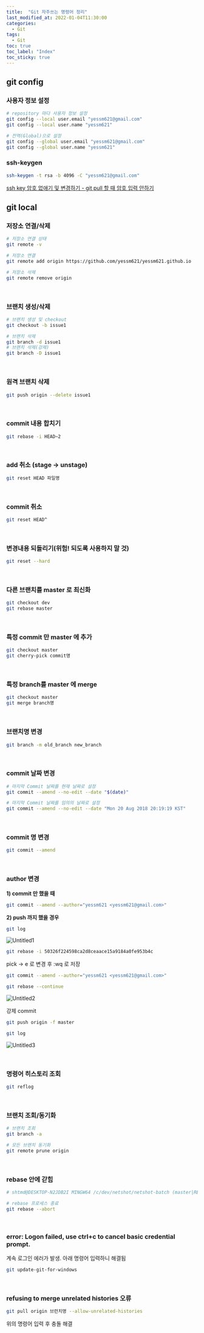 ```yaml
---
title:  "Git 자주쓰는 명령어 정리"
last_modified_at: 2022-01-04T11:30:00
categories: 
  - Git
tags:
  - Git
toc: true
toc_label: "Index"
toc_sticky: true
---
```


## git config

### 사용자 정보 설정

```bash
# repository 마다 사용자 정보 설정
git config --local user.email "yessm621@gmail.com"
git config --local user.name "yessm621"

# 전역(Global)으로 설정
git config --global user.email "yessm621@gmail.com"
git config --global user.name "yessm621"
```

### ssh-keygen

```bash
ssh-keygen -t rsa -b 4096 -C "yessm621@gmail.com"
```

[ssh key 암호 없애기 및 변경하기 - git pull 할 때 암호 입력 안하기](https://gentlesark.tistory.com/102)

## git local

### 저장소 연결/삭제

```bash
# 저장소 연결 상태
git remote -v

# 저장소 연결
git remote add origin https://github.com/yessm621/yessm621.github.io

# 저장소 삭제
git remote remove origin
```

<br>

### 브랜치 생성/삭제

```bash
# 브랜치 생성 및 checkout
git checkout -b issue1

# 브랜치 삭제
git branch -d issue1
# 브랜치 삭제(강제)
git branch -D issue1
```

<br>

### 원격 브랜치 삭제

```bash
git push origin --delete issue1
```

<br>

### commit 내용 합치기

```bash
git rebase -i HEAD~2
```

<br>

### add 취소 (stage → unstage)

```bash
git reset HEAD 파일명
```

<br>

### commit 취소

```bash
git reset HEAD^
```

<br>

### 변경내용 되돌리기(위험! 되도록 사용하지 말 것)

```bash
git reset --hard
```

<br>

### 다른 브랜치를 master 로 최신화

```bash
git checkout dev
git rebase master
```

<br>

### 특정 commit 만 master 에 추가

```bash
git checkout master
git cherry-pick commit명
```

<br>

### 특정 branch를 master 에 merge

```bash
git checkout master
git merge branch명
```

<br>

### 브랜치명 변경

```bash
git branch -m old_branch new_branch
```

<br>

### commit 날짜 변경

```bash
# 마지막 Commit 날짜를 현재 날짜로 설정
git commit --amend --no-edit --date "$(date)"

# 마지막 Commit 날짜를 임의의 날짜로 설정
git commit --amend --no-edit --date "Mon 20 Aug 2018 20:19:19 KST"
```

<br>

### commit 명 변경

```bash
git commit --amend
```

<br>

### author 변경

**1) commit 만 했을 때**

```bash
git commit --amend --author="yessm621 <yessm621@gmail.com>"
```

**2) push 까지 했을 경우**

```bash
git log
```

![Untitled1](https://user-images.githubusercontent.com/79130276/148001519-8d76fdf1-f200-4907-900e-72f237387286.png)

```bash
git rebase -i 50326f224598ca2d8ceaace15a9184a0fe953b4c
```

pick → e 로 변경 후 :wq 로 저장

```bash
git commit --amend --author="yessm621 <yessm621@gmail.com>"

git rebase --continue
```

![Untitled2](https://user-images.githubusercontent.com/79130276/148001520-6807fe02-11c5-4b87-a3a7-bb80534407fd.png)

강제 commit

```bash
git push origin -f master

git log
```

![Untitled3](https://user-images.githubusercontent.com/79130276/148001523-419b87ba-9b3d-4f00-a09a-cea84affe3f0.png)

<br>

### 명령어 히스토리 조회

```bash
git reflog
```

<br>

### 브랜치 조회/동기화

```bash
# 브랜치 조회
git branch -a

# 모든 브랜치 동기화
git remote prune origin
```

<br>

### rebase 안에 갇힘

```bash
# shtmd@DESKTOP-N2JDB2I MINGW64 /c/dev/netshot/netshot-batch (master|REBASE 1/1)

# rebase 프로세스 종료
git rebase --abort
```

<br>

### error: Logon failed, use ctrl+c to cancel basic credential prompt.

계속 로그인 에러가 발생. 아래 명령어 입력하니 해결됨

```bash
git update-git-for-windows
```

<br>

### refusing to merge unrelated histories 오류

```bash
git pull origin 브런치명 --allow-unrelated-histories
```

위의 명령어 입력 후 충돌 해결